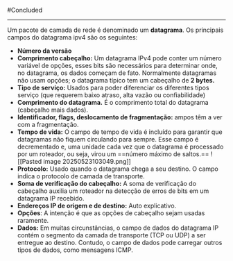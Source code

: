 
#Concluded 

---

 Um pacote de camada de rede é denominado um **datagrama**. Os principais campos do datagrama ipv4 são os seguintes: 
 - **Número da versão** 
 - **Comprimento cabeçalho:** Um datagrama IPv4 pode conter um número variável de opções, esses bits são necessários para determinar onde, no datagrama, os dados começam de fato. Normalmente datagramas não usam opções; o datagrama típico tem um cabeçalho de **2 bytes.**
 - **Tipo de serviço:** Usados para poder diferenciar os diferentes tipos serviço (que requerem baixo atraso, alta vazão ou confiabilidade) 
 - **Comprimento do datagrama.** É o comprimento total do datagrama (cabeçalho mais dados).
 - **Identificador, flags, deslocamento de fragmentação:** ampos têm a ver com a fragmentação.
 - **Tempo de vida:** O campo de tempo de vida é incluído para garantir que datagramas não fiquem circulando para sempre.  Esse campo é decrementado e, uma unidade cada vez que o datagrama é processado por um roteador, ou seja, virou um ==número máximo de saltos.==
![[Pasted image 20250523103049.png]]
- **Protocolo:** Usado  quando o datagrama chega a seu destino. O campo indica o protocolo de camada de transporte.
- **Soma de verificação do cabeçalho:** A soma de verificação do cabeçalho auxilia um roteador na detecção de erros de bits em um datagrama IP recebido. 
- **Endereços IP de origem e de destino:** Auto explicativo.
- **Opções**: A intenção é que as opções de cabeçalho sejam usadas raramente.
- **Dados:** Em muitas circunstâncias, o campo de dados do datagrama IP contém o segmento da camada de transporte (TCP ou UDP) a ser entregue ao destino. Contudo, o campo de dados pode carregar outros tipos de dados, como mensagens ICMP.